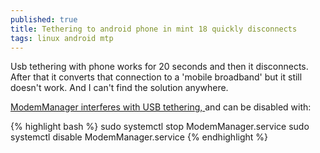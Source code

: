 ```yaml
---
published: true
title: Tethering to android phone in mint 18 quickly disconnects
tags: linux android mtp
---
```

Usb tethering with phone works for 20 seconds and then it disconnects. After that it converts that connection to a 'mobile broadband' but it still doesn't work. And I can't find the solution anywhere.

[ModemManager interferes with USB tethering, ](https://www.reddit.com/r/linuxmint/comments/4sqev1/tethering_to_android_phone_in_mint_18_quickly/)and can be disabled with:

{% highlight bash %}
sudo systemctl stop ModemManager.service
sudo systemctl disable ModemManager.service
{% endhighlight %}

